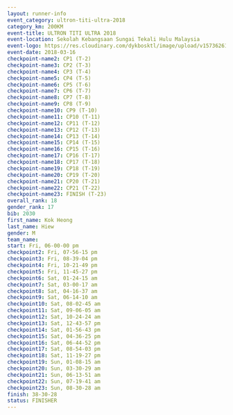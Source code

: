 ```yaml
---
layout: runner-info 
event_category: ultron-titi-ultra-2018 
category_km: 200KM 
event-title: ULTRON TITI ULTRA 2018 
event-location: Sekolah Kebangsaan Sungai Tekali Hulu Malaysia 
event-logo: https://res.cloudinary.com/dykbosktl/image/upload/v1573626154/Logo/titi-ultra-2018_ymeoeo.jpg 
event-date: 2018-03-16 
checkpoint-name2: CP1 (T-2) 
checkpoint-name3: CP2 (T-3) 
checkpoint-name4: CP3 (T-4) 
checkpoint-name5: CP4 (T-5) 
checkpoint-name6: CP5 (T-6) 
checkpoint-name7: CP6 (T-7) 
checkpoint-name8: CP7 (T-8) 
checkpoint-name9: CP8 (T-9) 
checkpoint-name10: CP9 (T-10) 
checkpoint-name11: CP10 (T-11) 
checkpoint-name12: CP11 (T-12) 
checkpoint-name13: CP12 (T-13) 
checkpoint-name14: CP13 (T-14) 
checkpoint-name15: CP14 (T-15) 
checkpoint-name16: CP15 (T-16) 
checkpoint-name17: CP16 (T-17) 
checkpoint-name18: CP17 (T-18) 
checkpoint-name19: CP18 (T-19) 
checkpoint-name20: CP19 (T-20) 
checkpoint-name21: CP20 (T-21) 
checkpoint-name22: CP21 (T-22) 
checkpoint-name23: FINISH (T-23) 
overall_rank: 18
gender_rank: 17
bib: 2030
first_name: Kok Heong
last_name: Hiew
gender: M
team_name: 
start: Fri, 06-00-00 pm
checkpoint2: Fri, 07-56-15 pm
checkpoint3: Fri, 08-39-04 pm
checkpoint4: Fri, 10-21-49 pm
checkpoint5: Fri, 11-45-27 pm
checkpoint6: Sat, 01-24-15 am
checkpoint7: Sat, 03-00-17 am
checkpoint8: Sat, 04-16-37 am
checkpoint9: Sat, 06-14-10 am
checkpoint10: Sat, 08-02-45 am
checkpoint11: Sat, 09-06-05 am
checkpoint12: Sat, 10-24-24 am
checkpoint13: Sat, 12-43-57 pm
checkpoint14: Sat, 01-56-43 pm
checkpoint15: Sat, 04-36-25 pm
checkpoint16: Sat, 06-44-52 pm
checkpoint17: Sat, 08-54-03 pm
checkpoint18: Sat, 11-19-27 pm
checkpoint19: Sun, 01-08-15 am
checkpoint20: Sun, 03-30-29 am
checkpoint21: Sun, 06-13-51 am
checkpoint22: Sun, 07-19-41 am
checkpoint23: Sun, 08-30-28 am
finish: 38-30-28
status: FINISHER
---
```

